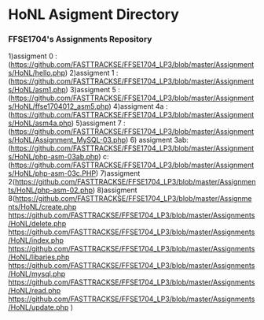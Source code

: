 # HoNL Asigment Directory
### FFSE1704's Assignments Repository
1)assigment 0 :(https://github.com/FASTTRACKSE/FFSE1704_LP3/blob/master/Assignments/HoNL/hello.php)
2)assigment 1 :(https://github.com/FASTTRACKSE/FFSE1704_LP3/blob/master/Assignments/HoNL/asm1.php)
3)assigment 5 :(https://github.com/FASTTRACKSE/FFSE1704_LP3/blob/master/Assignments/HoNL/ffse1704012_asm5.php)
4)assigment 4a :(https://github.com/FASTTRACKSE/FFSE1704_LP3/blob/master/Assignments/HoNL/asm4a.php)
5)assigment 7 :(https://github.com/FASTTRACKSE/FFSE1704_LP3/blob/master/Assignments/HoNL/Assignment_MySQL-03.php)
6) assigment 3ab:(https://github.com/FASTTRACKSE/FFSE1704_LP3/blob/master/Assignments/HoNL/php-asm-03ab.php)
               c:(https://github.com/FASTTRACKSE/FFSE1704_LP3/blob/master/Assignments/HoNL/php-asm-03c.PHP)
 7)assigment 2(https://github.com/FASTTRACKSE/FFSE1704_LP3/blob/master/Assignments/HoNL/php-asm-02.php)
 8)assigment 8(https://github.com/FASTTRACKSE/FFSE1704_LP3/blob/master/Assignments/HoNL/create.php
               https://github.com/FASTTRACKSE/FFSE1704_LP3/blob/master/Assignments/HoNL/delete.php
               https://github.com/FASTTRACKSE/FFSE1704_LP3/blob/master/Assignments/HoNL/index.php
               https://github.com/FASTTRACKSE/FFSE1704_LP3/blob/master/Assignments/HoNL/libaries.php
               https://github.com/FASTTRACKSE/FFSE1704_LP3/blob/master/Assignments/HoNL/mysql.php
               https://github.com/FASTTRACKSE/FFSE1704_LP3/blob/master/Assignments/HoNL/read.php
               https://github.com/FASTTRACKSE/FFSE1704_LP3/blob/master/Assignments/HoNL/update.php
               )